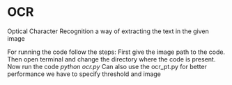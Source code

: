 # OCR
Optical Character Recognition a way of extracting the text in the given image

For running the code follow the steps:
  First give the image path to the code.
  Then open terminal and change the directory where the code is present.
 Now run the code *python ocr.py* 
Can also use the ocr_pt.py for better performance we have to specify threshold and image
